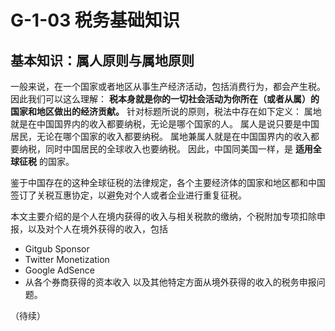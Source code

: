 # G-1-03 税务基础知识

## 基本知识：属人原则与属地原则
一般来说，在一个国家或者地区从事生产经济活动，包括消费行为，都会产生税。因此我们可以这么理解： **税本身就是你的一切社会活动为你所在（或者从属）的国家和地区做出的经济贡献。**
针对标题所说的原则，税法中存在如下定义：
属地就是在中国国界内的收入都要纳税，无论是哪个国家的人。 属人是说只要是中国居民，无论在哪个国家的收入都要纳税。 属地兼属人就是在中国国界内的收入都要纳税，同时中国居民的全球收入也要纳税。
因此，中国同美国一样，是 **适用全球征税** 的国家。

鉴于中国存在的这种全球征税的法律规定，各个主要经济体的国家和地区都和中国签订了关税互惠协定，以避免对个人或者企业进行重复征税。

本文主要介绍的是个人在境内获得的收入与相关税款的缴纳，个税附加专项扣除申报，以及对个人在境外获得的收入，包括 
* Gitgub Sponsor
* Twitter Monetization
* Google AdSence 
* 从各个券商获得的资本收入
以及其他特定方面从境外获得的收入的税务申报问题。

（待续）
